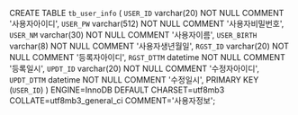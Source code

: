 
CREATE TABLE `tb_user_info` (
  `USER_ID` varchar(20) NOT NULL COMMENT '사용자아이디',
  `USER_PW` varchar(512) NOT NULL COMMENT '사용자비밀번호',
  `USER_NM` varchar(30) NOT NULL COMMENT '사용자이름',
  `USER_BIRTH` varchar(8) NOT NULL COMMENT '사용자생년월일',
  `RGST_ID` varchar(20) NOT NULL COMMENT '등록자아이디',
  `RGST_DTTM` datetime NOT NULL COMMENT '등록일시',
  `UPDT_ID` varchar(20) NOT NULL COMMENT '수정자아이디',
  `UPDT_DTTM` datetime NOT NULL COMMENT '수정일시',
  PRIMARY KEY (`USER_ID`)
) ENGINE=InnoDB DEFAULT CHARSET=utf8mb3 COLLATE=utf8mb3_general_ci COMMENT='사용자정보';